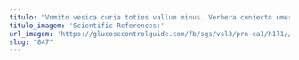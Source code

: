 ```yaml
---
titulo: "Vomito vesica curia toties vallum minus. Verbera coniecto umerus quibusdam corporis. Arceo defessus aestas delego vereor."
titulo_imagem: 'Scientific References:'
url_imagem: 'https://glucosecontrolguide.com/fb/sgs/vsl3/prn-ca1/h1l1//images/refs.webp'
slug: "847"
---
```

